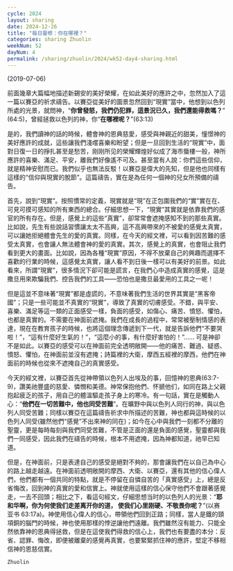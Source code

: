 ```yaml
---
cycle: 2024
layout: sharing
date: 2024-12-26
title: "每日靈修：你在哪裡？"
categories: sharing Zhuolin
weekNum: 52
dayNum: 4
permalink: /sharing/zhuolin/2024/wk52-day4-sharing.html
--- 
```

(2019-07-06)

前面幾章大篇幅地描述新錫安的美好榮耀，在如此美好的應許之中，忽然加入了這一篇以賽亞的祈求禱告。以賽亞從美好的圖景忽然回到“現實”當中，他想到以色列所處的光景，就問神，“**你曾發怒，我們仍犯罪，這景況已久，我們還能得救嗎？**” (64:5)，曾經拯救以色列的神，你“**在哪裡呢？**”(63:13)  

是的，我們讀神的話的時候，體會神的恩典慈愛，感受與神親近的甜美，憧憬神的美好應許的成就，這些讓我們淺嚐喜樂和盼望；但是一旦回到生活的“現實”中，面對日復一日的掙扎甚至是愁苦，刚刚所见的榮耀輝煌好似成了海市蜃樓一般，神所應許的喜樂、滿足、平安，離我們好像遙不可及。甚至當有人說：你們這些信仰，就是精神安慰而已。我們似乎也無法反駁！以賽亞是偉大的先知，但是他也同樣有這樣的“信仰與現實的脫節”。這篇禱告，實在是為任何一個神的兒女所預備的禱告。  

首先，說到“現實”。按照慣常的定義，現實就是“現”在正包圍我們的“實”實在在、可見可摸可感知的所有東西的總合。仔細思想一下，“現實”其實就是依靠我們的感官的所有存在。但是，感覺上的這些“真實”，卻常常會遮掩感知不到的那些真實。比如說，先生有些說話習慣讓太太不高興，這不高興帶來的不被愛的感覺太真實，可以讓她拒絕體會先生的愛的真實。同樣，在今天的經文裡，可以看到因苦難的感受太真實，也會讓人無法體會神的愛的真實。其次，感覺上的真實，也會阻止我們看到更大的畫面。比如說，因為各種“現實”原因，不得不放棄自己的興趣而選擇不喜歡的行業的時候，這感覺太真實，讓人看不到日後一樣可以有美好的前景。如此看來，所謂“現實”，很多情況下卻可能是謊言，在我們心中造成真實的感覺，這是撒旦用來欺騙我們、控告我們的工具——恐怕也是撒旦最愛用的工具之一呢！  

但是這並不意味著“現實”都是虛謊的，不意味著我們生活的世界其實是“黑客帝國”；只是一些可能並不真實的“現實”，導致了真實的切膚感受。不錯，與平安、喜樂、滿足等這一類的正面感受一樣，負面的感受，如傷心、痛苦、憤怒、懼怕，也都是真實的。不需要在神面前遮掩。我們在成長的過程中，常常被壓制情感的表達，現在在教育孩子的時候，也將這個理念傳遞到下一代，就是告訴他們“不要哭啦！”，“這有什麼好生氣的！”，“這麼小的事，有什麼好害怕的！”...... 可是神卻不是如此。以賽亞的感受可以在神面前完全透明敞開——他的痛苦、難過、疑惑、憤怒、懼怕，在神面前並沒有遮掩；詩篇裡的大衛，摩西五經裡的摩西，他們在神面前的時候也從來不遮掩自己的真實感受。  

今天的經文裡，以賽亞首先從神帶領以色列人出埃及的事，回憶神的恩典(63:7-9)，讚美祂豐盛的慈愛、憐憫和美德。神常保抱他們、怀搋他们，如同在路上父親抱起疲乏的孩子，用自己的體溫驅走孩子身上的寒冷。有一句話，實在是觸動人心：“**他們在一切苦難中，他也同受苦難**”。在曠野中與以色列人同行的神，與以色列人同受苦難；同樣以賽亞在這篇禱告祈求中所描述的苦難，神也都與這時候的以色列人同受(雖然他們“感覺”不出來神的同在)；如今在心中與我們一刻都不分離的聖靈，更是每時每刻與我們同受苦難，不管是正面的還是負面的感覺，聖靈都與我們一同感受，因此我們在禱告的時候，根本不用遮掩，因為神都知道，祂早已知道。  

但是，在神面前，只是表達自己的感受是絕對不夠的，那會讓我們在以自己為中心的路上越走越遠。在神面前透明敞開的摩西、大衛、以賽亞，還有其他的信心偉人們，他們都有一個共同的特點，就是不停留在自憐自苦的「真實感受」上，總是反省悔改，回到神的真實的愛和信實上。神就使用這樣的信心保守他們不會跟著感覺走，一去不回頭；相比之下，看這句經文，仔細思想当时的以色列人的光景：“**耶和华啊，你为何使我们走差离开你的道， 使我们心里刚硬、不敬畏你呢？**”(以赛亚书 63:17a)。神使用信心偉人的信心，帶領他們回到正路；同樣，當人是鐵的頸項銅的腦門的時候，神也使用那樣的悖逆讓他們遠離。我們雖然沒有能力、只能全然依靠神的恩典得拯救，但是在這使我們得救的信心上，我們也有要盡的本分：反省、認罪、悔改，即便被離棄的感覺再真實，也要緊緊抓住神的應許，堅定不移相信神的恩慈信實。  

`Zhuolin`  
